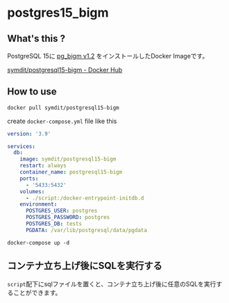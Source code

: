 # postgres15_bigm

## What's this ?
PostgreSQL 15に [pg_bigm v1.2](https://pgbigm.osdn.jp/) をインストールしたDocker Imageです。

[symdit/postgresql15-bigm - Docker Hub](https://hub.docker.com/repository/docker/symdit/postgresql15-bigm)

## How to use
```bash
docker pull symdit/postgresql15-bigm
```

create `docker-compose.yml` file like this
```yml
version: '3.9'

services:
  db:
    image: symdit/postgresql15-bigm
    restart: always
    container_name: postgresql15-bigm
    ports:
      - '5433:5432'
    volumes:
      - ./script:/docker-entrypoint-initdb.d
    environment:
      POSTGRES_USER: postgres
      POSTGRES_PASSWORD: postgres
      POSTGRES_DB: tests
      PGDATA: /var/lib/postgresql/data/pgdata

```

```
docker-compose up -d
```

## コンテナ立ち上げ後にSQLを実行する
`script`配下にsqlファイルを置くと、コンテナ立ち上げ後に任意のSQLを実行することができます。
